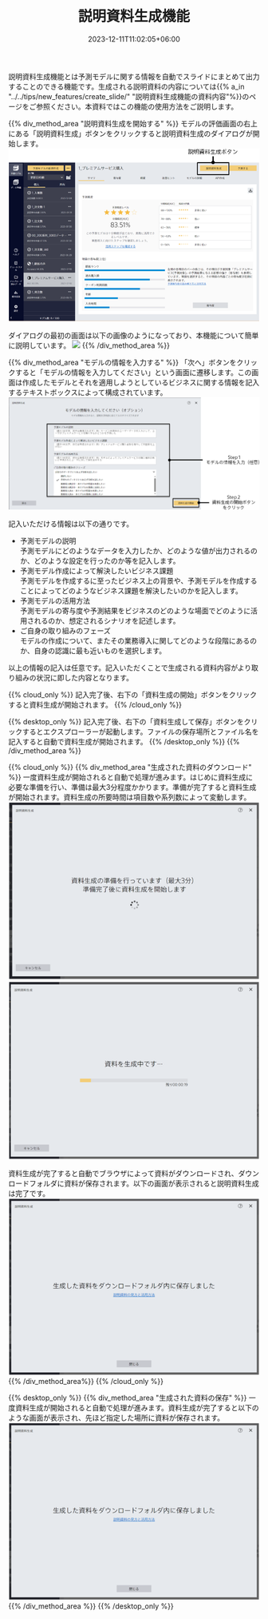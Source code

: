 ﻿---
title: "説明資料生成機能"
date: 2023-12-11T11:02:05+06:00
lastmod: 2023-12-11T10:42:26+06:00
weight: 9
draft: false
# metaタグのパラメータ
meta:
  description: ""
# クラウド・デスクトップ限定ページの場合は片方のみtrueにする
visible:
  is_cloud_only: false
  is_desktop_only: false
# 検索でヒットする文字列の指定
keywords: ["説明資料生成機能", "資料生成", "スライド", "パワポ", "powerpoint", "パワーポイント", "資料"]
---

説明資料生成機能とは予測モデルに関する情報を自動でスライドにまとめて出力することのできる機能です。生成される説明資料の内容については{{% a_in "../../tips/new_features/create_slide/" "説明資料生成機能の資料内容"%}}のページをご参照ください。本資料ではこの機能の使用方法をご説明します。

{{% div_method_area "説明資料生成を開始する" %}}
モデルの評価画面の右上にある「説明資料生成」ボタンをクリックすると説明資料生成のダイアログが開始します。
![](../img/t_slide145.png)

ダイアログの最初の画面は以下の画像のようになっており、本機能について簡単に説明しています。
![](../img/t_slide151.png)
{{% /div_method_area %}}

{{% div_method_area "モデルの情報を入力する" %}}
「次へ」ボタンをクリックすると「モデルの情報を入力してください」という画面に遷移します。この画面は作成したモデルとそれを適用しようとしているビジネスに関する情報を記入するテキストボックスによって構成されています。
![](../img/t_slide146.png)

記入いただける情報は以下の通りです。
- 予測モデルの説明<br>
  予測モデルにどのようなデータを入力したか、どのような値が出力されるのか、どのような設定を行ったのか等を記入します。
- 予測モデル作成によって解決したいビジネス課題<br>
  予測モデルを作成するに至ったビジネス上の背景や、予測モデルを作成することによってどのようなビジネス課題を解決したいのかを記入します。
- 予測モデルの活用方法<br>
  予測モデルの寄与度や予測結果をビジネスのどのような場面でどのように活用されるのか、想定されるシナリオを記述します。
- ご自身の取り組みのフェーズ<br>
  モデルの作成について、またその業務導入に関してどのような段階にあるのか、自身の認識に最も近いものを選択します。

以上の情報の記入は任意です。記入いただくことで生成される資料内容がより取り組みの状況に即した内容となります。

{{% cloud_only %}}
記入完了後、右下の「資料生成の開始」ボタンをクリックすると資料生成が開始されます。
{{% /cloud_only %}}

{{% desktop_only %}}
記入完了後、右下の「資料生成して保存」ボタンをクリックするとエクスプローラーが起動します。ファイルの保存場所とファイル名を記入すると自動で資料生成が開始されます。
{{% /desktop_only %}}
{{% /div_method_area %}}

{{% cloud_only %}}
{{% div_method_area "生成された資料のダウンロード" %}}
一度資料生成が開始されると自動で処理が進みます。はじめに資料生成に必要な準備を行い、準備は最大3分程度かかります。準備が完了すると資料生成が開始されます。資料生成の所要時間は項目数や系列数によって変動します。
![](../img/t_slide147.png)
![](../img/t_slide148.png)

資料生成が完了すると自動でブラウザによって資料がダウンロードされ、ダウンロードフォルダに資料が保存されます。以下の画面が表示されると説明資料生成は完了です。
![](../img/t_slide149.png)
{{% /div_method_area%}}
{{% /cloud_only %}}

{{% desktop_only %}}
{{% div_method_area "生成された資料の保存" %}}
一度資料生成が開始されると自動で処理が進みます。資料生成が完了すると以下のような画面が表示され、先ほど指定した場所に資料が保存されます。
![](../img/t_slide149.png)
{{% /div_method_area %}}
{{% /desktop_only %}}